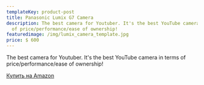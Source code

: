 ```yaml
---
templateKey: product-post
title: Panasonic Lumix G7 Camera
description: The best camera for Youtuber. It's the best YouTube camera in terms
  of price/performance/ease of ownership!
featuredimage: /img/lumix_camera_template.jpg
price: $ 600
---
```

The best camera for Youtuber. It's the best YouTube camera in terms of price/performance/ease of ownership!

<a href="https://amzn.to/3PfXMt4" target="_blank" rel="noreferrer">Купить на Amazon</a>